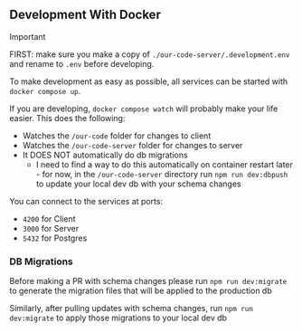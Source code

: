 ## Development With Docker

> [!IMPORTANT]
> FIRST: make sure you make a copy of `./our-code-server/.development.env` and rename to `.env` before developing.

To make development as easy as possible, all services can be started with `docker compose up`.

If you are developing, `docker compose watch` will probably make your life easier. This does the following:
- Watches the `/our-code` folder for changes to client
- Watches the `/our-code-server` folder for changes to server
- It DOES NOT automatically do db migrations
  - I need to find a way to do this automatically on container restart later - for now, in the `/our-code-server` directory run `npm run dev:dbpush` to update your local dev db with your schema changes

You can connect to the services at ports:
- `4200` for Client
- `3000` for Server
- `5432` for Postgres

### DB Migrations
Before making a PR with schema changes please run `npm run dev:migrate` to generate the migration files that will be applied to the production db

Similarly, after pulling updates with schema changes, run `npm run dev:migrate` to apply those migrations to your local dev db